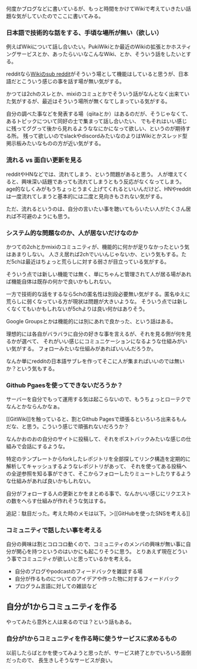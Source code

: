 何度かブログなどに書いているが、もっと時間をかけてWikiで考えていきたい話題な気がしていたのでここに書いてみる。

### 日本語で技術的な話をする、手頃な場所が無い（欲しい）

例えばWikiについて話し合いたい。PukiWikiとか最近のWikiの拡張とかホスティングサービスとか、あったらいいなこんなWiki、とか、そういう話をしたいとする。

redditなら[Wikiのsub reddit](https://www.reddit.com/r/wiki/)がそういう場として機能はしていると思うが、日本語だとこういう感じの事を話す場が無い気がする。

かつては2chのスレとか、mixiのコミュとかでそういう話がなんとなく出来ていた気がするが、最近はそういう場所が無くなてしまっている気がする。

自分の調べた事などを発表する場（qiitaとか）はあるのだが、そうじゃなくて、あるトピックについて同好の士で集まって話し合いたい、
でもそれはいい感じに残ってググって後から見れるようななにかになって欲しい、というのが期待する所。
残って欲しいのでslackやdiscordみたいなのよりはWikiとかスレッド型掲示板みたいなものの方が近い気がする。

### 流れる vs 面白い更新を見る

redditやHNなどでは、流れてしまう、という問題があると思う。
人が増えてくると、興味深い話題であっても流れてしまうともう反応がなくなってしまう。
age的なしくみがもうちょっとうまく上げてくれるといいんだけど、HNやredditは一度流れてしまうと基本的には二度と見向きもされない気がする。

ただ、流れるというのは、自分の言いたい事を聴いてもらいたい人がたくさん居れば不可避のようにも思う。

### システム的な問題なのか、人が居ないだけなのか

かつての2chとかmixiのコミュニティが、機能的に何かが足りなかったという気はあまりしない。
人さえ居れば2chでいいんじゃないか、という気もする。ただ5chは最近はちょっと荒らしに対する弱さが目立っている気がする。

そういう点では新しい機能では無く、単にちゃんと管理されて人が居る場があれば機能自体は既存の何かで良いかもしれない。

一方で技術的な話をするなら5chの匿名性は別段必要無い気がする。匿名ゆえに荒らしに弱くなっている方が現状は問題が大きいような。
そういう点では新しくなくてもいかもしれないが5chよりは良い何かはありそう。

Google Groupsとかは機能的には別にあれで良かった、という話はある。

理想的には各自がバラバラに自分の好きな事を言えるが、それを見る側が何を見るかが選べて、
それがいい感じにコミュニケーションになるような仕組みがいい気がする。
フォローみたいな仕組みがあればいいんだろうか。

なんか単にredditの日本語サブレを作ってそこに人が集まればいいのでは無いか？という気もする。

###  Github Pgaesを使ってできないだろうか？

サーバーを自分でもって運用する気は起こらないので、もうちょっとローテクでなんとかならんかなぁ。

[[GitWiki]]を触っていると、割とGithub Pagesで頑張るといろいろ出来るもんだな、と思う。こういう感じで頑張れないだろうか？

なんかおのおの自分のサイトに投稿して、それをポストバックみたいな感じの仕組みで会話にするような。

特定のテンプレートからforkしたレポジトリを全部探してリンク構造を定期的に解析してキャッシュするようなレポジトリがあって、
それを使ってある投稿への全逆参照を知る事ができて、そこからフォローしたりミュートしたりするような仕組みがあれば良いかもしれない。

自分がフォローする人の更新とかをまとめる事で、なんかいい感じにリクエストの数をへらす仕組みが作れそうな気はする。

追記：駄目だった。考えた時のメモは以下。＞[[GitHubを使ったSNSを考える]]

### コミュニティで話したい事を考える

自分の興味は割とコロコロ動くので、コミュニティのメンバの興味が無い事に自分が関心を持つというのはいかにも起こりそうに思う。
とりあえず現在どういう事でコミュニティが欲しいと思っているかを考える。

- 自分のブログやpodcastのフィードバックを雑談する場
- 自分が作るものについてのアイデアや作った物に対するフィードバック
- プログラム言語に対しての雑談など

## 自分が1からコミュニティを作る

やってみたら意外と人は来るのでは？という話もある。

### 自分が1からコミュニティを作る時に使うサービスに求めるもの

以前したらばとかを使ってみようと思ったが、サービス終了とかでいろいろ面倒だったので、
長生きしそうなサービスが良い。